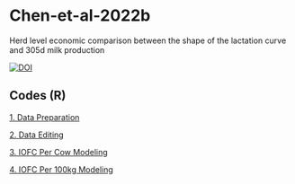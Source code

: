 # Chen-et-al-2022b

Herd level economic comparison between the shape of the lactation curve and 305d milk production

[![DOI](https://zenodo.org/badge/449431728.svg)](https://zenodo.org/badge/latestdoi/449431728)

## Codes (R) 

[1. Data Preparation](https://github.com/Bovi-analytics/Chen-et-al-2022b/blob/d0278a42d628bd116d47f929198787a565513a11/1.%20Data%20preparation.Rmd)

[2. Data Editing](https://github.com/Bovi-analytics/Chen-et-al-2022b/blob/d0278a42d628bd116d47f929198787a565513a11/2.%20Data%20editing.Rmd)

[3. IOFC Per Cow Modeling](https://github.com/Bovi-analytics/Chen-et-al-2022b/blob/d0278a42d628bd116d47f929198787a565513a11/3.%20IOFC-cow%20modeling.Rmd)

[4. IOFC Per 100kg Modeling](https://github.com/Bovi-analytics/Chen-et-al-2022b/blob/d0278a42d628bd116d47f929198787a565513a11/4.%20IOFC-milk%20modeling.Rmd)
